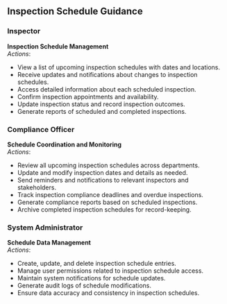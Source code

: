 ## Inspection Schedule Guidance

 

### Inspector
**Inspection Schedule Management**  
*Actions*:
- View a list of upcoming inspection schedules with dates and locations.
- Receive updates and notifications about changes to inspection schedules.
- Access detailed information about each scheduled inspection.
- Confirm inspection appointments and availability.
- Update inspection status and record inspection outcomes.
- Generate reports of scheduled and completed inspections.

### Compliance Officer
**Schedule Coordination and Monitoring**  
*Actions*:
- Review all upcoming inspection schedules across departments.
- Update and modify inspection dates and details as needed.
- Send reminders and notifications to relevant inspectors and stakeholders.
- Track inspection compliance deadlines and overdue inspections.
- Generate compliance reports based on scheduled inspections.
- Archive completed inspection schedules for record-keeping.

### System Administrator
**Schedule Data Management**  
*Actions*:
- Create, update, and delete inspection schedule entries.
- Manage user permissions related to inspection schedule access.
- Maintain system notifications for schedule updates.
- Generate audit logs of schedule modifications.
- Ensure data accuracy and consistency in inspection schedules.